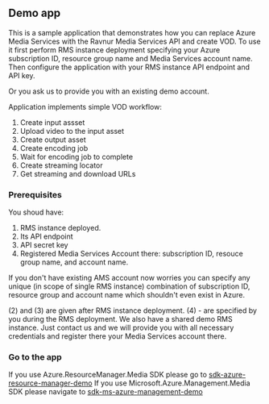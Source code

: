 ## Demo app

This is a sample application that demonstrates how you can replace Azure Media Services with the Ravnur Media Services API and create VOD.
To use it first perform RMS instance deployment specifying your Azure subscription ID, resource group name and Media Services account name.
Then configure the application with your RMS instance API endpoint and API key.

Or you ask us to provide you with an existing demo account.

Application implements simple VOD workflow:
1. Create input assset
2. Upload video to the input asset
3. Create output asset
4. Create encoding job
5. Wait for encoding job to complete
6. Create streaming locator
7. Get streaming and download URLs

### Prerequisites

You shoud have:
1. RMS instance deployed.
2. Its API endpoint
3. API secret key
4. Registered Media Services Account there: subscription ID, resouce group name, and account name. 

If you don't have existing AMS account now worries you can specify any unique (in scope of single RMS instance) combination of subscription ID, resource group and account name which shouldn't even exist in Azure.

(2) and (3) are given after RMS instance deployment. (4) - are specified by you during the RMS deployment.
We also have a shared demo RMS instance. Just contact us and we will provide you with all necessary credentials and register there your Media Services account there.

### Go to the app

If you use Azure.ResourceManager.Media SDK please go to [sdk-azure-resource-manager-demo](sdk-azure-resource-manager-demo)
If you use Microsoft.Azure.Management.Media SDK please navigate to [sdk-ms-azure-management-demo](sdk-ms-azure-management-demo)

